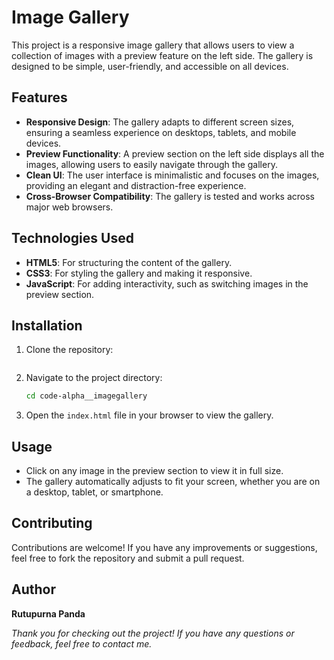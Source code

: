# Image Gallery

This project is a responsive image gallery that allows users to view a collection of images with a preview feature on the left side. The gallery is designed to be simple, user-friendly, and accessible on all devices.

## Features

- **Responsive Design**: The gallery adapts to different screen sizes, ensuring a seamless experience on desktops, tablets, and mobile devices.
- **Preview Functionality**: A preview section on the left side displays all the images, allowing users to easily navigate through the gallery.
- **Clean UI**: The user interface is minimalistic and focuses on the images, providing an elegant and distraction-free experience.
- **Cross-Browser Compatibility**: The gallery is tested and works across major web browsers.

## Technologies Used

- **HTML5**: For structuring the content of the gallery.
- **CSS3**: For styling the gallery and making it responsive.
- **JavaScript**: For adding interactivity, such as switching images in the preview section.

## Installation

1. Clone the repository:
    ```bash

    ```
2. Navigate to the project directory:
    ```bash
    cd code-alpha__imagegallery
    ```
3. Open the `index.html` file in your browser to view the gallery.

## Usage

- Click on any image in the preview section to view it in full size.
- The gallery automatically adjusts to fit your screen, whether you are on a desktop, tablet, or smartphone.

## Contributing

Contributions are welcome! If you have any improvements or suggestions, feel free to fork the repository and submit a pull request.


## Author

**Rutupurna Panda**

*Thank you for checking out the project! If you have any questions or feedback, feel free to contact me.*
